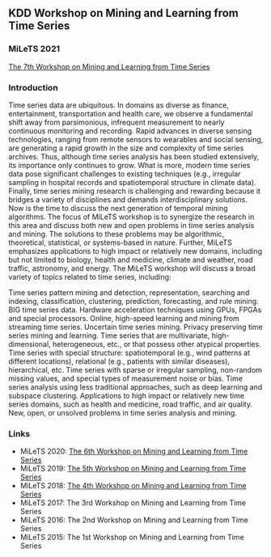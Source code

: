 ## KDD Workshop on Mining and Learning from Time Series

### MiLeTS 2021

[The 7th Workshop on Mining and Learning from Time Series](https://kdd-milets.github.io/milets2021)

### Introduction
Time series data are ubiquitous. In domains as diverse as finance, entertainment, transportation and health care, we observe a fundamental shift away from parsimonious, infrequent measurement to nearly continuous monitoring and recording. Rapid advances in diverse sensing technologies, ranging from remote sensors to wearables and social sensing, are generating a rapid growth in the size and complexity of time series archives. Thus, although time series analysis has been studied extensively, its importance only continues to grow. What is more, modern time series data pose significant challenges to existing techniques (e.g., irregular sampling in hospital records and spatiotemporal structure in climate data). Finally, time series mining research is challenging and rewarding because it bridges a variety of disciplines and demands interdisciplinary solutions. Now is the time to discuss the next generation of temporal mining algorithms. The focus of MiLeTS workshop is to synergize the research in this area and discuss both new and open problems in time series analysis and mining. The solutions to these problems may be algorithmic, theoretical, statistical, or systems-based in nature. Further, MiLeTS emphasizes applications to high impact or relatively new domains, including but not limited to biology, health and medicine, climate and weather, road traffic, astronomy, and energy.
The MiLeTS workshop will discuss a broad variety of topics related to time series, including:

Time series pattern mining and detection, representation, searching and indexing, classification, clustering, prediction, forecasting, and rule mining.
BIG time series data.
Hardware acceleration techniques using GPUs, FPGAs and special processors.
Online, high-speed learning and mining from streaming time series.
Uncertain time series mining.
Privacy preserving time series mining and learning.
Time series that are multivariate, high-dimensional, heterogeneous, etc., or that possess other atypical properties.
Time series with special structure: spatiotemporal (e.g., wind patterns at different locations), relational (e.g., patients with similar diseases), hierarchical, etc.
Time series with sparse or irregular sampling, non-random missing values, and special types of measurement noise or bias.
Time series analysis using less traditional approaches, such as deep learning and subspace clustering.
Applications to high impact or relatively new time series domains, such as health and medicine, road traffic, and air quality.
New, open, or unsolved problems in time series analysis and mining.


### Links

* MiLeTS 2020: [The 6th Workshop on Mining and Learning from Time Series](https://kdd-milets.github.io/milets2020)
* MiLeTS 2019: [The 5th Workshop on Mining and Learning from Time Series](https://milets19.github.io/)
* MiLeTS 2018: [The 4th Workshop on Mining and Learning from Time Series](https://milets18.github.io/)
* MiLeTS 2017: The 3rd Workshop on Mining and Learning from Time Series
* MiLeTS 2016: The 2nd Workshop on Mining and Learning from Time Series
* MiLeTS 2015: The 1st Workshop on Mining and Learning from Time Series
